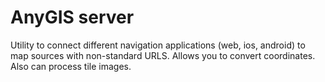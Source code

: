 # AnyGIS server #

Utility to connect different navigation applications (web, ios, android) to map sources with non-standard URLS. Allows you to convert coordinates. Also can process tile images.
